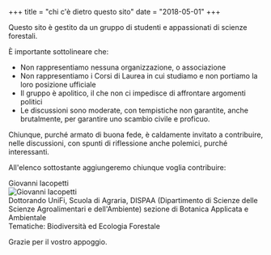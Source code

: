 +++
title = "chi c'è dietro questo sito"
date = "2018-05-01"
+++

Questo sito è gestito da un gruppo di studenti e appassionati di scienze forestali.

È importante sottolineare che:

* Non rappresentiamo nessuna organizzazione, o associazione
* Non rappresentiamo i Corsi di Laurea in cui studiamo e non portiamo la loro posizione ufficiale
* Il gruppo è apolitico, il che non ci impedisce di affrontare argomenti politici
* Le discussioni sono moderate, con tempistiche non garantite, anche brutalmente, per garantire uno scambio civile e proficuo.

Chiunque, purché armato di buona fede, è caldamente invitato a contribuire, nelle discussioni, con spunti di riflessione anche polemici, purché interessanti.

All'elenco sottostante aggiungeremo chiunque voglia contribuire:

Giovanni Iacopetti  
![Giovanni Iacopetti](./img/redazione/giovanniiacopetti.jpg)  
Dottorando UniFi, Scuola di Agraria, DISPAA (Dipartimento di Scienze delle Scienze Agroalimentari e dell'Ambiente) sezione di Botanica Applicata e Ambientale  
Tematiche: Biodiversità ed Ecologia Forestale

Grazie per il vostro appoggio.
